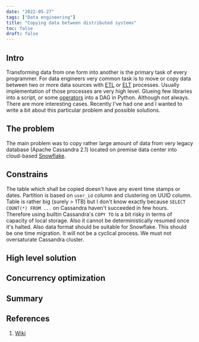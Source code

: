 ```yaml
---
date: "2022-05-27"
tags: ["Data engineering"]
title: "Copying data between distributed systems"
toc: false
draft: false
---
```


## Intro

Transforming data from one form into another is the primary task of every
programmer. For data engineers very common task is to move or copy data
between two or more data sources with
[ETL](https://en.wikipedia.org/wiki/Extract,_transform,_load) or
[ELT](https://en.wikipedia.org/wiki/Extract,_load,_transform) processes.
Usually implementation of those processes are very high level. Glueing few
libraries into a script, or some
[operators](https://airflow.apache.org/docs/apache-airflow/stable/concepts/operators.html)
into a DAG in Python. Although not always. There are more interesting cases.
Recently I've had one and I wanted to write a bit about this particular
problem and possible solutions.


## The problem

The main problem was to copy rather large amount of data from very legacy
database (Apache Cassandra 2.1) located on premise data center into
cloud-based [Snowflake](https://www.snowflake.com).

## Constrains

The table which shall be copied doesn't have any event time stamps or dates.
Partition is based on `user_id` column and clustering on UUID column. Table is
rather big (surely > 1TB) but I don't know exactly because `SELECT COUNT(*)
FROM ...` on Cassandra haven't succeeded in few hours. Therefore using builtin
Cassandra's `COPY TO` is a bit risky in terms of capacity of local storage. Also
it cannot be deterministically resumed once it's halted. Also data format
should be suitable for Snowflake. This should be one time migration. It will
not be a cyclical process. We must not oversaturate Cassandra cluster.


## High level solution

## Concurrency optimization

## Summary


## References

1. [Wiki](https://en.wikipedia.org/wiki/AWK)
